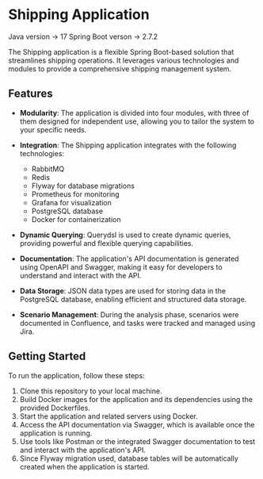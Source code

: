 # Shipping Application

Java version -> 17
Spring Boot verson -> 2.7.2

The Shipping application is a flexible Spring Boot-based solution that streamlines shipping operations. It leverages various technologies and modules to provide a comprehensive shipping management system.

## Features

- **Modularity**: The application is divided into four modules, with three of them designed for independent use, allowing you to tailor the system to your specific needs.

- **Integration**: The Shipping application integrates with the following technologies:
  - RabbitMQ
  - Redis
  - Flyway for database migrations
  - Prometheus for monitoring
  - Grafana for visualization
  - PostgreSQL database
  - Docker for containerization
  
- **Dynamic Querying**: Querydsl is used to create dynamic queries, providing powerful and flexible querying capabilities.

- **Documentation**: The application's API documentation is generated using OpenAPI and Swagger, making it easy for developers to understand and interact with the API.

- **Data Storage**: JSON data types are used for storing data in the PostgreSQL database, enabling efficient and structured data storage.

- **Scenario Management**: During the analysis phase, scenarios were documented in Confluence, and tasks were tracked and managed using Jira.

## Getting Started

To run the application, follow these steps:

1. Clone this repository to your local machine.
2. Build Docker images for the application and its dependencies using the provided Dockerfiles.
3. Start the application and related servers using Docker.
4. Access the API documentation via Swagger, which is available once the application is running.
5. Use tools like Postman or the integrated Swagger documentation to test and interact with the application's API.
6. Since Flyway migration used, database tables will be automatically created when the application is started.




  



